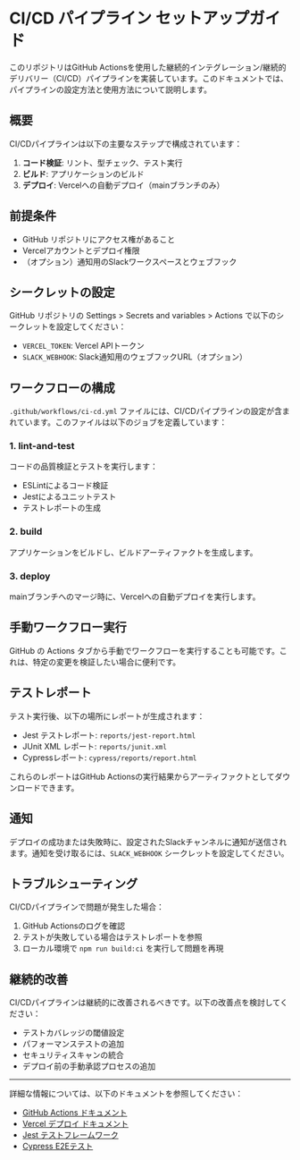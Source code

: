 # CI/CD パイプライン セットアップガイド

このリポジトリはGitHub Actionsを使用した継続的インテグレーション/継続的デリバリー（CI/CD）パイプラインを実装しています。このドキュメントでは、パイプラインの設定方法と使用方法について説明します。

## 概要

CI/CDパイプラインは以下の主要なステップで構成されています：

1. **コード検証**: リント、型チェック、テスト実行
2. **ビルド**: アプリケーションのビルド
3. **デプロイ**: Vercelへの自動デプロイ（mainブランチのみ）

## 前提条件

- GitHub リポジトリにアクセス権があること
- Vercelアカウントとデプロイ権限
- （オプション）通知用のSlackワークスペースとウェブフック

## シークレットの設定

GitHub リポジトリの Settings > Secrets and variables > Actions で以下のシークレットを設定してください：

- `VERCEL_TOKEN`: Vercel APIトークン
- `SLACK_WEBHOOK`: Slack通知用のウェブフックURL（オプション）

## ワークフローの構成

`.github/workflows/ci-cd.yml` ファイルには、CI/CDパイプラインの設定が含まれています。このファイルは以下のジョブを定義しています：

### 1. lint-and-test

コードの品質検証とテストを実行します：

- ESLintによるコード検証
- Jestによるユニットテスト
- テストレポートの生成

### 2. build

アプリケーションをビルドし、ビルドアーティファクトを生成します。

### 3. deploy

mainブランチへのマージ時に、Vercelへの自動デプロイを実行します。

## 手動ワークフロー実行

GitHub の Actions タブから手動でワークフローを実行することも可能です。これは、特定の変更を検証したい場合に便利です。

## テストレポート

テスト実行後、以下の場所にレポートが生成されます：

- Jest テストレポート: `reports/jest-report.html`
- JUnit XML レポート: `reports/junit.xml`
- Cypressレポート: `cypress/reports/report.html`

これらのレポートはGitHub Actionsの実行結果からアーティファクトとしてダウンロードできます。

## 通知

デプロイの成功または失敗時に、設定されたSlackチャンネルに通知が送信されます。通知を受け取るには、`SLACK_WEBHOOK` シークレットを設定してください。

## トラブルシューティング

CI/CDパイプラインで問題が発生した場合：

1. GitHub Actionsのログを確認
2. テストが失敗している場合はテストレポートを参照
3. ローカル環境で `npm run build:ci` を実行して問題を再現

## 継続的改善

CI/CDパイプラインは継続的に改善されるべきです。以下の改善点を検討してください：

- テストカバレッジの閾値設定
- パフォーマンステストの追加
- セキュリティスキャンの統合
- デプロイ前の手動承認プロセスの追加

---

詳細な情報については、以下のドキュメントを参照してください：

- [GitHub Actions ドキュメント](https://docs.github.com/ja/actions)
- [Vercel デプロイ ドキュメント](https://vercel.com/docs/deployments/overview)
- [Jest テストフレームワーク](https://jestjs.io/ja/docs/getting-started)
- [Cypress E2Eテスト](https://docs.cypress.io/guides/overview/why-cypress) 